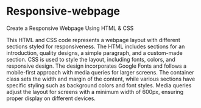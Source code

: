# Responsive-webpage
Create a Responsive Webpage Using HTML & CSS

This HTML and CSS code represents a webpage layout with different sections styled for responsiveness. The HTML includes sections for an introduction, quality designs, a simple paragraph, and a custom-made section. CSS is used to style the layout, including fonts, colors, and responsive design. The design incorporates Google Fonts and follows a mobile-first approach with media queries for larger screens. The container class sets the width and margin of the content, while various sections have specific styling such as background colors and font styles. Media queries adjust the layout for screens with a minimum width of 600px, ensuring proper display on different devices.


